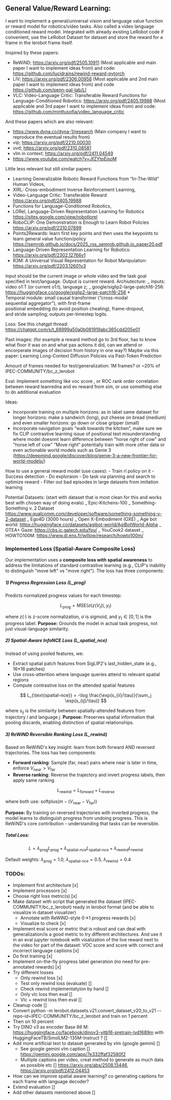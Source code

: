 ## General Value/Reward Learning:

I want to implement a general/universal vision and language value function or reward model for robotics/video tasks. Also called a video language conditioned reward model. Integrated with already existing LeRobot code if convenient, use the LeRobot Dataset for dataset and store the reward for a frame in the lerobot frame itself.

Inspired by these papers:

- ReWiND; https://arxiv.org/pdf/2505.10911 (Most applicable and main paper I want to implement ideas from) and code: https://github.com/lucidrains/rewind-reward-pytorch
- LIV; https://arxiv.org/pdf/2306.00958 (Most applicable and 2nd main paper I want to implement ideas from) and code https://github.com/penn-pal-lab/LI
- VLC: Video-Language Critic: Transferable Reward Functions for Language-Conditioned Robotics: https://arxiv.org/pdf/2405.19988 (Most applicable and 3rd paper I want to implement ideas from) and code: https://github.com/minttusofia/video_language_critic

And these papers which are also relevant:

- https://www.dyna.co/dyna-1/research (Main company I want to reproduce the eventual results from)
- vip; https://arxiv.org/pdf/2210.00030
- uvd; https://arxiv.org/pdf/2310.08581
- vlm in context; https://arxiv.org/pdf/2411.04549
- https://www.youtube.com/watch?v=JfZYtpEisoM

Little less relevant but still similar papers:

- Learning Generalizable Robotic Reward Functions from “In-The-Wild” Human Videos,
- XIRL: Cross-embodiment Inverse Reinforcement Learning,
- Video-Language Critic: Transferable Reward https://arxiv.org/pdf/2405.19988
- Functions for Language-Conditioned Robotics,
- LORel, Language-Driven Representation Learning for Robotics https://sites.google.com/view/robotlorel
- RoboCLIP: One Demonstration is Enough to Learn Robot Policies https://arxiv.org/pdf/2310.07899
- Points2Rewards: learn first key points and then uses the keypoints to learn general value function/policy https://semrob.github.io/docs/2025_rss_semrob.github.io_paper20.pdf
- Language-Driven Representation Learning for Robotics: https://arxiv.org/pdf/2302.12766v1
- R3M: A Universal Visual Representation for Robot Manipulation: https://arxiv.org/pdf/2203.12601v3

Input should be the current image or whole video and the task goal specified in text/language. Output is current reward.
Archiutecture:
_ inputs: video o1:T (or current o1:t), language z;
_ google/siglip2-large-patch16-256: https://huggingface.co/google/siglip2-large-patch16-256 \* Temporal module: small causal transformer (“cross-modal sequential aggregator”), with first-frame positional embedding (to avoid position cheating), frame-dropout, and stride sampling; outputs per-timestep logits.

Loss: See this chatgpt thread: https://chatgpt.com/s/t_68999a50a0b081919abc365cdd205e01

Past images: (for example a reward method go to 3rd floor, has to know what floor it was on and what pas actions it did, can we attend or encorperate images of decision from history in one way?) Maybe via this paper: Learning Long-Context Diffusion Policies via Past-Token Prediction

Amount of frames needed for test/generalization: 1M frames? or ~20% of IPEC-COMMUNITY/bc_z_lerobot

Eval:
Implement something like voc score , or ROC rank order correlation between reward leanredna and ev reward from sim, or use something else to do additional evaluation

Ideas:

- Incorporate training on multiple horizons: as in label same dataset for longer horizons: make a sandwich (long), put cheese on bread (medium) and even smaller horizons: go down or close gripper (small)
- Incorporate navigation goals “walk towards the kitchen”, make sure we fix CLIP contrastive learning issue of positional text misunderstanding where model doesnnt learn difference between "horse right of cow" and "horse left of cow" “Move right” potentially train with more other data or even actionable world models such as Genie 3 (https://deepmind.google/discover/blog/genie-3-a-new-frontier-for-world-models/)

How to use a general reward model (use cases): - Train rl policy on it - Success detection - Do exploraion - Do task via planning and search to optimize reward - Filter out bad episodes in large datasets from imitation learning

Potential Datasets: (start with dataset that is most clean for this and works best with chosen way of doing evals)
_ Epic-Kitchens-100
_ Something-Something v. 2 Dataset https://www.qualcomm.com/developer/software/something-something-v-2-dataset
_ Ego4D (3000 hours)
_ Open X-Embodiment (OXE)
_ Age bot world: https://huggingface.co/datasets/agibot-world/AgiBotWorld-Alpha
_ GTEA+ Gaze: https://cbs.ic.gatech.edu/fpv/
_ YouCook2 dataset
_ HOWTO100M: https://www.di.ens.fr/willow/research/howto100m/

### Implemented Loss (Spatial-Aware Composite Loss)

Our implementation uses a **composite loss with spatial awareness** to address the limitations of standard contrastive learning (e.g., CLIP's inability to distinguish "move left" vs "move right"). The loss has three components:

##### 1) Progress Regression Loss (L_prog)

Predicts normalized progress values for each timestep:

$$
L_{\text{prog}} = \text{MSE}(\sigma(z(V_t)), y_t)
$$

where $z(·)$ is z-score normalization, $\sigma$ is sigmoid, and $y_t \in [0,1]$ is the progress label.
**Purpose:** Grounds the model in actual task progress, not just visual-language similarity.

##### 2) Spatial-Aware InfoNCE Loss (L_spatial_nce)

Instead of using pooled features, we:

- Extract spatial patch features from SigLIP2's last_hidden_state (e.g., 16×16 patches)
- Use cross-attention where language queries attend to relevant spatial regions
- Compute contrastive loss on the attended spatial features

$$
L_{\text{spatial-nce}} = -\log \frac{\exp(s_{ii}/\tau)}{\sum_j \exp(s_{ij}/\tau)}
$$

where $s_{ij}$ is the similarity between spatially-attended features from trajectory $i$ and language $j$.
**Purpose:** Preserves spatial information that pooling discards, enabling distinction of spatial relationships.

##### 3) ReWiND Reversible Ranking Loss (L_rewind)

Based on ReWiND's key insight: learn from both forward AND reversed trajectories.
The loss has two components:

- **Forward ranking**: Sample (far, near) pairs where near is later in time, enforce $V_{\text{near}} > V_{\text{far}}$
- **Reverse ranking**: Reverse the trajectory and invert progress labels, then apply same ranking

$$
L_{\text{rewind}} = L_{\text{forward}} + L_{\text{reverse}}
$$

where both use: $\text{softplus}(m - (V_{\text{near}} - V_{\text{far}}))$

**Purpose:** By training on reversed trajectories with inverted progress, the model learns to distinguish progress from undoing progress. This is ReWiND's core contribution - understanding that tasks can be reversible.

##### Total Loss:

$$
L = \lambda_{\text{prog}} L_{\text{prog}} + \lambda_{\text{spatial-nce}} L_{\text{spatial-nce}} + \lambda_{\text{rewind}} L_{\text{rewind}}
$$

Default weights: $\lambda_{\text{prog}}=1.0$, $\lambda_{\text{spatial-nce}}=0.5$, $\lambda_{\text{rewind}}=0.4$

### TODOs:

- Implement first architecture [x]
- Implement processors [x]
- Choose right loss metric(s) [x]
- Make dataset with script that generated the dataset (IPEC-COMMUNITY/bc_z_lerobot) ready in lerobot format (and be able to visualize in dataset visualizer)
  - Annotate with ReWiND-style 0→1 progress rewards [x]
  - Visualize to check [x]
- Implement eval score or metric that is robust and can deal with generalization/is a good metric to try different architectures. And use it in an eval jupyter notebook with visalization of the live reward next to the video for part of the dataset: VOC score and score with correct and incorrect language captions [x]
- Do first training [x]
- Implement on-the-fly progress label generation (no need for pre-annotated rewards) [x]
- Try different losses
  - Only rewind loss [x]
  - Test only rewind loss (evaluate) []
  - Check rewind implementatyion by hand []
  - Only vlc loss then eval []
  - Vlc + rewind loss then eval []
- Cleanup code []
- Convert python -m lerobot.datasets.v21.convert_dataset_v20_to_v21 --repo-id=IPEC-COMMUNITY/bc_z_lerobot and train on 1 percent
- Then on 10 percent
- Try DINO v3 as encoder Base 86 M: https://huggingface.co/facebook/dinov3-vitb16-pretrain-lvd1689m with HuggingFaceTB/SmolLM2-135M-Instruct ? []
- Add more artificial text to dataset generated by vlm (google gemini) []
  - See google gemini vlm caption [] https://gemini.google.com/app/7e332ffaf32580f2
  - Multiple captions per video, creat method to generate as much data as possible etc [] https://arxiv.org/abs/2508.13446, https://arxiv.org/pdf/2412.04453
- How can we improve spatial aware learning? co generating captions for each frame with language decoder?
- Extend evaluation []
- Add other datasets mentioned above []
